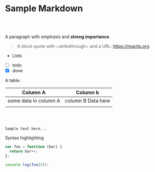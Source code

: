 # Sample Markdown

<br />
<br />

A paragraph with *emphasis* and **strong importance**.

> A block quote with ~strikethrough~ and a URL: https://reactjs.org.

* Lists
* [ ] todo
* [x] done

A table:

| Column A | Column b |
| - | - |
|some data in column A| column B Data here|
|  |  |

<br />
<br />

```
Sample text here...
```

Syntax highlighting

``` js
var foo = function (bar) {
  return bar++;
};

console.log(foo(5));
```
